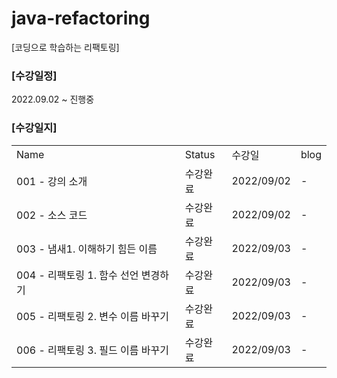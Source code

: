 # java-refactoring
[코딩으로 학습하는 리팩토링]

### [수강일정]
2022.09.02 ~ 진행중
   
### [수강일지]
| | | | |
|-|-|-|-|
|Name|Status|수강일|blog|
|001 - 강의 소개|수강완료|2022/09/02|-|
|002 - 소스 코드|수강완료|2022/09/02|-|
|003 - 냄새1. 이해하기 힘든 이름|수강완료|2022/09/03|-|
|004 - 리팩토링 1. 함수 선언 변경하기|수강완료|2022/09/03|-|
|005 - 리팩토링 2. 변수 이름 바꾸기|수강완료|2022/09/03|-|
|006 - 리팩토링 3. 필드 이름 바꾸기|수강완료|2022/09/03|-|
